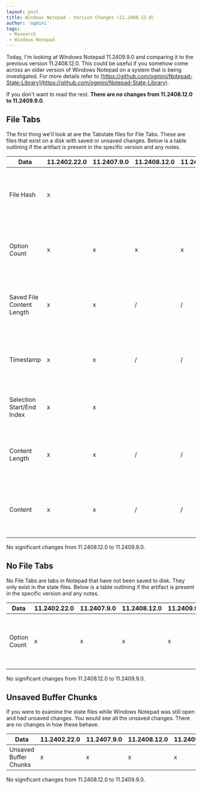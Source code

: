 ```yaml
---
layout: post
title: Windows Notepad - Version Changes (11.2408.12.0)
author: 'ogmini'
tags:
 - Research
 - Windows-Notepad
---
```


Today, I'm looking at Windows Notepad 11.2409.9.0 and comparing it to the previous version 11.2408.12.0. This could be useful if you somehow come across an older version of Windows Notepad on a system that is being investigated. For more details refer to [https://github.com/ogmini/Notepad-State-Library](https://github.com/ogmini/Notepad-State-Library).

If you don't want to read the rest. __There are no changes from 11.2408.12.0 to 11.2409.9.0__.

## File Tabs

The first thing we'll look at are the Tabstate files for File Tabs. These are files that exist on a disk with saved or unsaved changes. Below is a table outlining if the artifact is present in the specific version and any notes.

| Data | 11.2402.22.0 | 11.2407.9.0 | 11.2408.12.0 | 11.2409.9.0 | Notes |
| --- | --- | --- | --- | --- | --- |
| File Hash | x | | | |This File Hash is for the file on disk. It does NOT account for any unsaved changes. |
| Option Count | x | x | x | x |This is 1 for 11.2402.22.0 and 2 for 11.2407.9.0+. It is still unknown what these are. |
| Saved File Content Length | x | x | / | / | Starting with 11.2408.12.0 this is only populated for File Tabs with unsaved changes.|
| Timestamp | x | x | / | / |Starting with 11.2408.12.0 this is only populated for File Tabs with unsaved changes.|
| Selection Start/End Index | x | x | | | Starting with 11.2408.12.0 this is no longer populated. |
| Content Length | x | x | / | / | Starting with 11.2408.12.0 this is only populated for File Tabs with unsaved changes.|
| Content | x | x | / | / | Starting with 11.2408.12.0 this is only populated for File Tabs with unsaved changes.|

No significant changes from 11.2408.12.0 to 11.2409.9.0.

## No File Tabs

No File Tabs are tabs in Notepad that have not been saved to disk. They only exist in the state files. Below is a table outlining if the artifact is present in the specific version and any notes.

| Data | 11.2402.22.0 | 11.2407.9.0 | 11.2408.12.0 | 11.2409.9.0 | Notes |
| --- | --- | --- | --- | --- | --- |
| Option Count | x | x | x | x| This is 1 for 11.2402.22.0 and 2 for 11.2407.9.0+. It is still unknown what these are. |

No significant changes from 11.2408.12.0 to 11.2409.9.0.

## Unsaved Buffer Chunks

If you were to examine the state files while Windows Notepad was still open and had unsaved changes. You would see all the unsaved changes. There are no changes in how these behave.

| Data | 11.2402.22.0 | 11.2407.9.0 | 11.2408.12.0 | 11.2409.9.0 | Notes |
| --- | --- | --- | --- | --- | --- |
| Unsaved Buffer Chunks | x | x | x | x | Identical |

No significant changes from 11.2408.12.0 to 11.2409.9.0.
